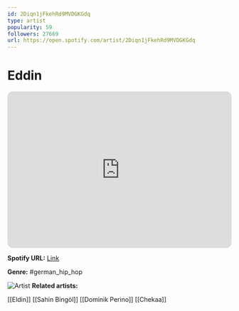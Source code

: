 ```yaml
---
id: 2Diqn1jFkehRd9MVDGKGdq
type: artist
popularity: 59
followers: 27669
url: https://open.spotify.com/artist/2Diqn1jFkehRd9MVDGKGdq
---
```

# Eddin

<iframe style="border-radius:12px" src="https://open.spotify.com/embed/artist/2Diqn1jFkehRd9MVDGKGdq" width="100%" height="352" frameBorder="0" allowfullscreen="" allow="autoplay; clipboard-write; encrypted-media; fullscreen; picture-in-picture" loading="lazy"></iframe>

**Spotify URL:** [Link](https://open.spotify.com/artist/2Diqn1jFkehRd9MVDGKGdq)

**Genre:**  #german_hip_hop

![Artist](https://i.scdn.co/image/ab6761610000e5ebb8098100d156d2ea60a706d7)
**Related artists:**

[[Eldin]]
[[Sahin Bingöl]]
[[Dominik Perino]]
[[Chekaa]]
